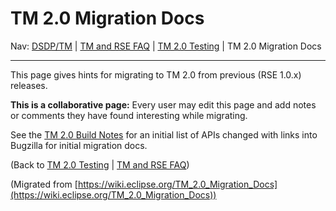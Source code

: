 

TM 2.0 Migration Docs
=====================

Nav: [DSDP/TM](/DSDP/TM "DSDP/TM") | [TM and RSE FAQ](/TM_and_RSE_FAQ "TM and RSE FAQ") | [TM 2.0 Testing](/TM_2.0_Testing "TM 2.0 Testing") | TM 2.0 Migration Docs

* * *

This page gives hints for migrating to TM 2.0 from previous (RSE 1.0.x) releases.

**This is a collaborative page:** Every user may edit this page and add notes or comments they have found interesting while migrating.

See the [TM 2.0 Build Notes](http://download.eclipse.org/dsdp/tm/downloads/drops/R-2.0-200706270925/buildNotes.php) for an initial list of APIs changed with links into Bugzilla for initial migration docs.

  
(Back to [TM 2.0 Testing](/TM_2.0_Testing "TM 2.0 Testing") | [TM and RSE FAQ](/TM_and_RSE_FAQ "TM and RSE FAQ"))


(Migrated from [https://wiki.eclipse.org/TM_2.0_Migration_Docs](https://wiki.eclipse.org/TM_2.0_Migration_Docs))